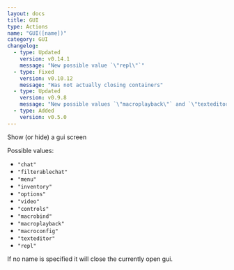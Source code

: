 ```yaml
---
layout: docs
title: GUI
type: Actions
name: "GUI([name])"
category: GUI
changelog:
  - type: Updated
    version: v0.14.1
    message: "New possible value `\"repl\"`"
  - type: Fixed
    version: v0.10.12
    message: "Was not actually closing containers"
  - type: Updated
    version: v0.9.8
    message: "New possible values `\"macroplayback\"` and `\"texteditor\"`"
  - type: Added
    version: v0.5.0
---
```

Show (or hide) a gui screen

Possible values:
* `"chat"`
* `"filterablechat"`
* `"menu"`
* `"inventory"`
* `"options"`
* `"video"`
* `"controls"`
* `"macrobind"`
* `"macroplayback"`
* `"macroconfig"`
* `"texteditor"`
* `"repl"`

If no name is specified it will close the currently open gui.
